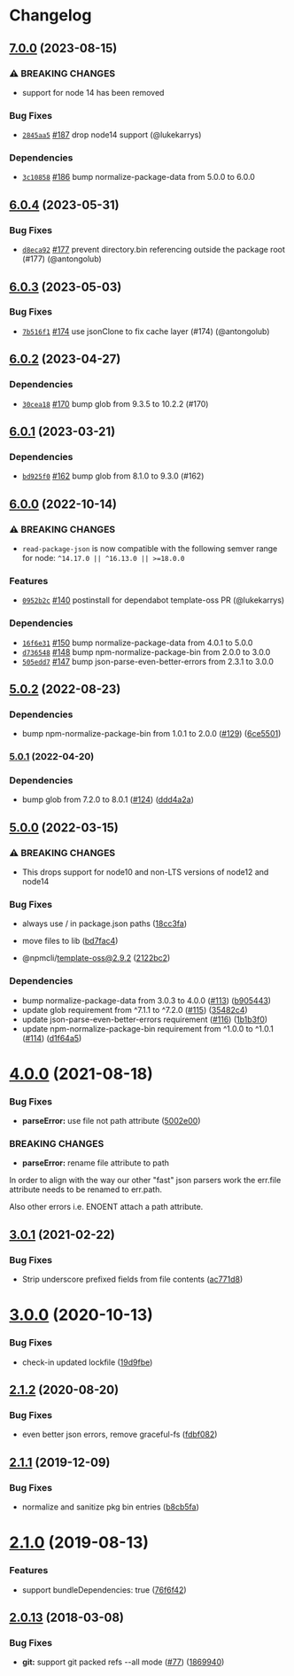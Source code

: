 # Changelog

## [7.0.0](https://github.com/npm/read-package-json/compare/v6.0.4...v7.0.0) (2023-08-15)

### ⚠️ BREAKING CHANGES

* support for node 14 has been removed

### Bug Fixes

* [`2845aa5`](https://github.com/npm/read-package-json/commit/2845aa5ee0fdd0c20fd385f8e9bea4119dd8de2a) [#187](https://github.com/npm/read-package-json/pull/187) drop node14 support (@lukekarrys)

### Dependencies

* [`3c10858`](https://github.com/npm/read-package-json/commit/3c10858a4230bc750a4e0522465e4e6e7f0d2cb9) [#186](https://github.com/npm/read-package-json/pull/186) bump normalize-package-data from 5.0.0 to 6.0.0

## [6.0.4](https://github.com/npm/read-package-json/compare/v6.0.3...v6.0.4) (2023-05-31)

### Bug Fixes

* [`d8eca92`](https://github.com/npm/read-package-json/commit/d8eca922bb6a99fc84c4d5585ea4d3de7137f911) [#177](https://github.com/npm/read-package-json/pull/177) prevent directory.bin referencing outside the package root (#177) (@antongolub)

## [6.0.3](https://github.com/npm/read-package-json/compare/v6.0.2...v6.0.3) (2023-05-03)

### Bug Fixes

* [`7b516f1`](https://github.com/npm/read-package-json/commit/7b516f18dd84055f330a44a596bc7fc68c6f2c31) [#174](https://github.com/npm/read-package-json/pull/174) use jsonClone to fix cache layer (#174) (@antongolub)

## [6.0.2](https://github.com/npm/read-package-json/compare/v6.0.1...v6.0.2) (2023-04-27)

### Dependencies

* [`30cea18`](https://github.com/npm/read-package-json/commit/30cea18041ae857d27e720fda576c2d43a535fe3) [#170](https://github.com/npm/read-package-json/pull/170) bump glob from 9.3.5 to 10.2.2 (#170)

## [6.0.1](https://github.com/npm/read-package-json/compare/v6.0.0...v6.0.1) (2023-03-21)

### Dependencies

* [`bd925f0`](https://github.com/npm/read-package-json/commit/bd925f0abd1a30688de37f45d1612c5e8053b88f) [#162](https://github.com/npm/read-package-json/pull/162) bump glob from 8.1.0 to 9.3.0 (#162)

## [6.0.0](https://github.com/npm/read-package-json/compare/v5.0.2...v6.0.0) (2022-10-14)

### ⚠️ BREAKING CHANGES

* `read-package-json` is now compatible with the following semver range for node: `^14.17.0 || ^16.13.0 || >=18.0.0`

### Features

* [`0952b2c`](https://github.com/npm/read-package-json/commit/0952b2c6ba94bc1caaca68cc88aba95c0c22a99b) [#140](https://github.com/npm/read-package-json/pull/140) postinstall for dependabot template-oss PR (@lukekarrys)

### Dependencies

* [`16f6e31`](https://github.com/npm/read-package-json/commit/16f6e3181240bfa9a748df795483d80ddeb0d15d) [#150](https://github.com/npm/read-package-json/pull/150) bump normalize-package-data from 4.0.1 to 5.0.0
* [`d736548`](https://github.com/npm/read-package-json/commit/d7365487d46c5bcf0e0a33a4bd7edaf8175a7658) [#148](https://github.com/npm/read-package-json/pull/148) bump npm-normalize-package-bin from 2.0.0 to 3.0.0
* [`505edd7`](https://github.com/npm/read-package-json/commit/505edd7703f9eb75e05656e5e2f1c0b34b669378) [#147](https://github.com/npm/read-package-json/pull/147) bump json-parse-even-better-errors from 2.3.1 to 3.0.0

## [5.0.2](https://github.com/npm/read-package-json/compare/v5.0.1...v5.0.2) (2022-08-23)


### Dependencies

* bump npm-normalize-package-bin from 1.0.1 to 2.0.0 ([#129](https://github.com/npm/read-package-json/issues/129)) ([6ce5501](https://github.com/npm/read-package-json/commit/6ce55010e88f83a4d59097e5583e4a8715260a63))

### [5.0.1](https://github.com/npm/read-package-json/compare/v5.0.0...v5.0.1) (2022-04-20)


### Dependencies

* bump glob from 7.2.0 to 8.0.1 ([#124](https://github.com/npm/read-package-json/issues/124)) ([ddd4a2a](https://github.com/npm/read-package-json/commit/ddd4a2aecb327c0884e7d6641f20255abcc464c6))

## [5.0.0](https://www.github.com/npm/read-package-json/compare/v4.1.2...v5.0.0) (2022-03-15)


### ⚠ BREAKING CHANGES

* This drops support for node10 and non-LTS versions of node12 and node14

### Bug Fixes

* always use / in package.json paths ([18cc3fa](https://www.github.com/npm/read-package-json/commit/18cc3faafae4aa39d5c5243feb5240a55da64965))
* move files to lib ([bd7fac4](https://www.github.com/npm/read-package-json/commit/bd7fac4862a6f230bc0e37b3483079cf9a49c275))


* @npmcli/template-oss@2.9.2 ([2122bc2](https://www.github.com/npm/read-package-json/commit/2122bc20231dfd0d6cee85e014e118f12192cdfc))


### Dependencies

* bump normalize-package-data from 3.0.3 to 4.0.0 ([#113](https://www.github.com/npm/read-package-json/issues/113)) ([b905443](https://www.github.com/npm/read-package-json/commit/b90544351fea84cf557572509129e84c06e8be45))
* update glob requirement from ^7.1.1 to ^7.2.0 ([#115](https://www.github.com/npm/read-package-json/issues/115)) ([35482c4](https://www.github.com/npm/read-package-json/commit/35482c48afde7d7d3fc647416acfb30a9c753b1d))
* update json-parse-even-better-errors requirement ([#116](https://www.github.com/npm/read-package-json/issues/116)) ([1b1b3f0](https://www.github.com/npm/read-package-json/commit/1b1b3f0a979d1f6cd4a46b86b21abe020d849052))
* update npm-normalize-package-bin requirement from ^1.0.0 to ^1.0.1 ([#114](https://www.github.com/npm/read-package-json/issues/114)) ([d1f64a5](https://www.github.com/npm/read-package-json/commit/d1f64a5d8250cc96df2f21200f92c5633418b33e))

# [4.0.0](https://github.com/npm/read-package-json/compare/v3.0.1...v4.0.0) (2021-08-18)


### Bug Fixes

* **parseError:** use file not path attribute ([5002e00](https://github.com/npm/read-package-json/commit/5002e00))


### BREAKING CHANGES

* **parseError:** rename file attribute to path

In order to align with the way our other "fast" json parsers work the
err.file attribute needs to be renamed to err.path.

Also other errors i.e. ENOENT attach a path attribute.



<a name="3.0.1"></a>
## [3.0.1](https://github.com/npm/read-package-json/compare/v3.0.0...v3.0.1) (2021-02-22)


### Bug Fixes

* Strip underscore prefixed fields from file contents ([ac771d8](https://github.com/npm/read-package-json/commit/ac771d8))



<a name="3.0.0"></a>
# [3.0.0](https://github.com/npm/read-package-json/compare/v2.1.2...v3.0.0) (2020-10-13)


### Bug Fixes

* check-in updated lockfile ([19d9fbe](https://github.com/npm/read-package-json/commit/19d9fbe))



<a name="2.1.2"></a>
## [2.1.2](https://github.com/npm/read-package-json/compare/v2.1.1...v2.1.2) (2020-08-20)


### Bug Fixes

* even better json errors, remove graceful-fs ([fdbf082](https://github.com/npm/read-package-json/commit/fdbf082))



<a name="2.1.1"></a>
## [2.1.1](https://github.com/npm/read-package-json/compare/v2.1.0...v2.1.1) (2019-12-09)


### Bug Fixes

* normalize and sanitize pkg bin entries ([b8cb5fa](https://github.com/npm/read-package-json/commit/b8cb5fa))



<a name="2.1.0"></a>
# [2.1.0](https://github.com/npm/read-package-json/compare/v2.0.13...v2.1.0) (2019-08-13)


### Features

* support bundleDependencies: true ([76f6f42](https://github.com/npm/read-package-json/commit/76f6f42))



<a name="2.0.13"></a>
## [2.0.13](https://github.com/npm/read-package-json/compare/v2.0.12...v2.0.13) (2018-03-08)


### Bug Fixes

* **git:** support git packed refs --all mode ([#77](https://github.com/npm/read-package-json/issues/77)) ([1869940](https://github.com/npm/read-package-json/commit/1869940))
